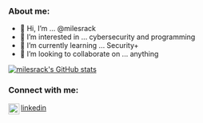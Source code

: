 
### About me:
- 👋 Hi, I’m ... @milesrack
- 👀 I’m interested in ... cybersecurity and programming
- 🌱 I’m currently learning ... Security+
- 💞️ I’m looking to collaborate on ... anything

[![milesrack's GitHub stats](https://github-readme-stats.vercel.app/api?username=milesrack)](https://github.com/anuraghazra/github-readme-stats)

### Connect with me:
<img align="left" alt="codeSTACKr | LinkedIn" width="22px" src="https://cdn.jsdelivr.net/npm/simple-icons@v3/icons/linkedin.svg"/>[linkedin](https://linkedin.com/in/milesrack)
